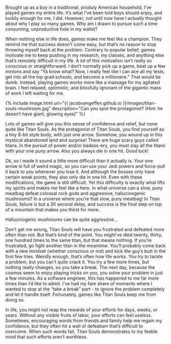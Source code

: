 Brought up as a boy in a traditional, produly American household, I’ve played games my entire life. It’s what I’ve been told boys should enjoy, and luckily enough for me, I did. However, not until now have I actually thought about why I play so many games. Why am I drawn to pursue such a time consuming, unproductive hole in my wallet?

When nothing else in life does, games make me feel like a champion. They remind me that success doesn’t come easy, but that’s no reason to stop throwing myself back at the problem. Contrary to popular belief, games motivate me to keep pushing in my research, my classes, and anything else that’s remotely difficult in my life. A lot of this motivation isn’t really so conscious or straightforward. I don’t normally pick up a game, beat up a few minions and say “Ya know what? Now, I really feel like I can ace all my tests, get into all the top grad schools, and become a millionaire.” That would be dumb. Instead, playing games works more like a massage for my agitated brain. I feel relaxed, optimistic, and blissfully ignorant of the gigantic mass of work I left waiting for me.

{% include image.html url="{{ jacobvangeffen.github.io }}/images/titan-souls-mushroom.jpg" description="Can you spot the protagonist? (Hint: he doesn’t have giant, glowing eyes)" %}

Lots of games will give you this sense of confidence and relief, but none quite like Titan Souls. As the protagonist of Titan Souls, you find yourself as a tiny 8-bit style body, with just one arrow. Somehow, you wound up in this mystical abandoned land and surprise! There are huge scary guys called titans. In the pursuit of power and/or badass-ery, you must slay all the titans with your one puny arrow. Also you always die in one hit. Good luck! 

Ok, so I made it sound a little more difficult than it actually is. Your one arrow is full of weird magic, so you can use your Jedi powers and force-pull it back to you whenever you lose it. And although the bosses only have certain weak points, they also only die in one hit. Even with these modifications, the game is still difficult. Yet this difficulty is exactly what lifts my spirits and makes me feel like a hero. In what universe can a slow, puny meatbag defeat colossal rock gods and aggressive, hallucinogenic mushrooms? In a universe where you’re that slow, puny meatbag! In Titan Souls, failure is but a 30 second delay, and success is the final step on top of a mountain that makes you thirst for more.

<!-- TODO add image -->
Hallucinogenic mushrooms can be quite aggressive...

Don’t get me wrong, Titan Souls will have you frustrated and defeated more often than not. But that’s kind of the point. You might’ve died twenty, thirty, one hundred times to the same titan, but that means nothing. If you’re frustrated, go fight another titan in the meantime. You’ll probably come back with a new mindset (whether conscious or not) and kick the guy’s butt in the first few tries. Weirdly enough, that’s often how life works. You try to tackle a problem, but you can’t quite crack it. You try a few more times, but nothing really changes, so you take a break. The next day, because the cosmos seem to enjoy playing tricks on you, you solve your problem in just a few minutes. As a software engineer, this has happened to me far more times than I’d like to admit. I’ve had my fare share of moments where I wanted to stop at the “take a break” part - to ignore the problem completely and let it handle itself. Fortunately, games like Titan Souls keep me from doing so.

In life, you might not reap the rewards of your efforts for days, weeks, or years. Without any visible fruits of labor, your efforts can feel useless. Sometimes, encouraging words from friends and family help me regain my confidence, but they often hit a wall of defeatism that’s difficult to overcome. When such words fail, Titan Souls demonstrates to my feeble mind that such efforts aren’t worthless. 
